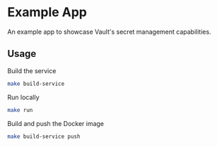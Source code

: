 # Example App

An example app to showcase Vault's secret management capabilities.

## Usage

Build the service

```bash
make build-service
```

Run locally

```bash
make run
```

Build and push the Docker image

```bash
make build-service push
```